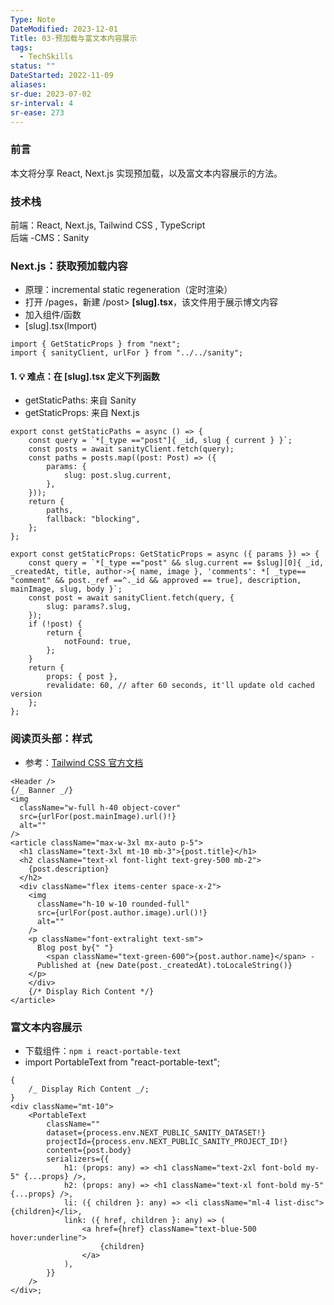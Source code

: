 ```yaml
---
Type: Note
DateModified: 2023-12-01
Title: 03-预加载与富文本内容展示
tags:
  - TechSkills
status: ""
DateStarted: 2022-11-09
aliases: 
sr-due: 2023-07-02
sr-interval: 4
sr-ease: 273
---
```


### 前言

本文将分享 React, Next.js 实现预加载，以及富文本内容展示的方法。

### 技术栈

前端：React, Next.js, Tailwind CSS , TypeScript  
后端 -CMS：Sanity

### Next.js：获取预加载内容

- 原理：incremental static regeneration（定时渲染）
- 打开 /pages，新建 /post> **[slug].tsx**，该文件用于展示博文内容
- 加入组件/函数
- [slug].tsx(Import)

```tsx TI:"[slug].tsx"
import { GetStaticProps } from "next";
import { sanityClient, urlFor } from "../../sanity";
```

#### 1. 💡 难点：在 [slug].tsx 定义下列函数

- getStaticPaths: 来自 Sanity
- getStaticProps: 来自 Next.js

```tsx
export const getStaticPaths = async () => {
	const query = `*[_type =="post"]{ _id, slug { current } }`;
	const posts = await sanityClient.fetch(query);
	const paths = posts.map((post: Post) => ({
		params: {
			slug: post.slug.current,
		},
	}));
	return {
		paths,
		fallback: "blocking",
	};
};
```

```tsx
export const getStaticProps: GetStaticProps = async ({ params }) => {
	const query = `*[_type =="post" && slug.current == $slug][0]{ _id, _createdAt, title, author->{ name, image }, 'comments': *[ _type== "comment" && post._ref ==^._id && approved == true], description, mainImage, slug, body }`;
	const post = await sanityClient.fetch(query, {
		slug: params?.slug,
	});
	if (!post) {
		return {
			notFound: true,
		};
	}
	return {
		props: { post },
		revalidate: 60, // after 60 seconds, it'll update old cached version
	};
};
```

### 阅读页头部：样式

- 参考：[Tailwind CSS 官方文档](https://tailwindcss.com/docs/guides/create-react-app)

```tsx
<Header />
{/_ Banner _/}
<img
  className="w-full h-40 object-cover"
  src={urlFor(post.mainImage).url()!}
  alt=""
/>
<article className="max-w-3xl mx-auto p-5">
  <h1 className="text-3xl mt-10 mb-3">{post.title}</h1>
  <h2 className="text-xl font-light text-grey-500 mb-2">
  	{post.description}
  </h2>
  <div className="flex items-center space-x-2">
    <img
      className="h-10 w-10 rounded-full"
      src={urlFor(post.author.image).url()!}
      alt=""
    />
    <p className="font-extralight text-sm">
      Blog post by{" "}
    	<span className="text-green-600">{post.author.name}</span> -
      Published at {new Date(post._createdAt).toLocaleString()}
  	</p>
	</div>
    {/* Display Rich Content */}
</article>
```

### 富文本内容展示

- 下载组件：`npm i react-portable-text`
- import PortableText from "react-portable-text";

```tsx
{
	/_ Display Rich Content _/;
}
<div className="mt-10">
	<PortableText
		className=""
		dataset={process.env.NEXT_PUBLIC_SANITY_DATASET!}
		projectId={process.env.NEXT_PUBLIC_SANITY_PROJECT_ID!}
		content={post.body}
		serializers={{
			h1: (props: any) => <h1 className="text-2xl font-bold my-5" {...props} />,
			h2: (props: any) => <h1 className="text-xl font-bold my-5" {...props} />,
			li: ({ children }: any) => <li className="ml-4 list-disc">{children}</li>,
			link: ({ href, children }: any) => (
				<a href={href} className="text-blue-500 hover:underline">
					{children}
				</a>
			),
		}}
	/>
</div>;
```
